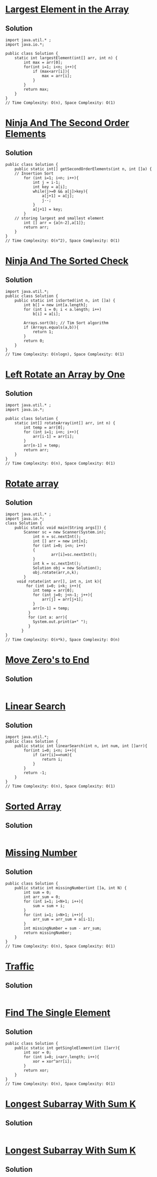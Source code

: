 # [Largest Element in the Array ](https://www.codingninjas.com/studio/problems/largest-element-in-the-array-largest-element-in-the-array_5026279?utm_source=striver&utm_medium=website&utm_campaign=a_zcoursetuf&leftPanelTab=0)

## Solution
```
import java.util.* ;
import java.io.*; 

public class Solution {
    static int largestElement(int[] arr, int n) {
        int max = arr[0];
        for(int i=1; i<n; i++){
            if (max<arr[i]){
                max = arr[i];
            }
        }
        return max;
    }
}
// Time Complexity: O(n), Space Complexity: O(1)
```

# [Ninja And The Second Order Elements ](https://www.codingninjas.com/studio/problems/ninja-and-the-second-order-elements_6581960?utm_source=striver&utm_medium=website&utm_campaign=a_zcoursetuf&leftPanelTab=1)

## Solution
```
public class Solution {
    public static int[] getSecondOrderElements(int n, int []a) {
	// Insertion Sort
        for (int i=1; i<n; i++){
            int j = i-1;
            int key = a[i];
            while(j>=0 && a[j]>key){
                a[j+1] = a[j];
                j--;
            }
            a[j+1] = key;
        }
	// storing largest and smallest element
        int [] arr = {a[n-2],a[1]};
        return arr;
    }
}
// Time Complexity: O(n^2), Space Complexity: O(1)
```
# [Ninja And The Sorted Check](https://www.codingninjas.com/studio/problems/ninja-and-the-sorted-check_6581957?utm_source=striver&utm_medium=website&utm_campaign=a_zcoursetuf&leftPanelTab=0)

## Solution
```
import java.util.*;
public class Solution {
    public static int isSorted(int n, int []a) {
        int b[] = new int[a.length];
        for (int i = 0; i < a.length; i++)
            b[i] = a[i];
        
        Arrays.sort(b); // Tim Sort algorithm
        if (Arrays.equals(a,b)){
            return 1;
        }
        return 0;     
    }
}
// Time Complexity: O(nlogn), Space Complexity: O(1)
```
# [Left Rotate an Array by One](https://www.codingninjas.com/studio/problems/left-rotate-an-array-by-one_5026278?utm_source=striver&utm_medium=website&utm_campaign=a_zcoursetuf&leftPanelTab=0)

## Solution
```
import java.util.* ;
import java.io.*; 

public class Solution {
    static int[] rotateArray(int[] arr, int n) {
        int temp = arr[0];
        for (int i=1; i<n; i++){
            arr[i-1] = arr[i];
        }
        arr[n-1] = temp;
        return arr;
    }
}
// Time Complexity: O(n), Space Complexity: O(1)
```

# [Rotate array](https://www.codingninjas.com/studio/problems/rotate-array_1230543?utm_source=striver&utm_medium=website&utm_campaign=a_zcoursetuf&leftPanelTab=0)

## Solution
```
import java.util.* ;
import java.io.*; 
class Solution {
	public static void main(String args[]) {
		Scanner sc = new Scanner(System.in);
        	int n = sc.nextInt();
        	int [] arr = new int[n];
        	for (int i=0; i<n; i++)
        	{
            		arr[i]=sc.nextInt();
        	}
        	int k = sc.nextInt();
        	Solution obj = new Solution();
        	obj.rotate(arr,n,k);
		}
     void rotate(int arr[], int n, int k){
         for (int i=0; i<k; i++){
            int temp = arr[0];
            for (int j=0; j<n-1; j++){
                arr[j] = arr[j+1];
            }
            arr[n-1] = temp;
          }
          for (int a: arr){
            System.out.print(a+" ");
          }
       }        
}
// Time Complexity: O(n*k), Space Complexity: O(n)
```
# [Move Zero's to End](https://www.codingninjas.com/studio/problems/ninja-and-the-zero-s_6581958?utm_source=striver&utm_medium=website&utm_campaign=a_zcoursetuf)

## Solution
```
```
# [Linear Search](https://www.codingninjas.com/studio/problems/linear-search_6922070?utm_source=striver&utm_medium=website&utm_campaign=a_zcoursetuf&leftPanelTab=0)

## Solution
```
import java.util.*;
public class Solution {
    public static int linearSearch(int n, int num, int []arr){
        for(int i=0; i<n; i++){
            if (arr[i]==num){
                return i;
            }
        }
        return -1;
    }
}
// Time Complexity: O(n), Space Complexity: O(1)
```
# [Sorted Array](https://www.codingninjas.com/studio/problems/sorted-array_6613259?utm_source=striver&utm_medium=website&utm_campaign=a_zcoursetuf)

## Solution
```
```
# [Missing Number](https://www.codingninjas.com/studio/problems/missing-number_6680467?utm_source=striver&utm_medium=website&utm_campaign=codestudio_a_zcourse&leftPanelTab=1)

## Solution
```
public class Solution {
    public static int missingNumber(int []a, int N) {
        int sum = 0;
        int arr_sum = 0;
        for (int i=1; i<N+1; i++){
            sum = sum + i;
        }
        for (int i=1; i<N+1; i++){
            arr_sum = arr_sum + a[i-1];
        }
        int missingNumber = sum - arr_sum;
        return missingNumber;
    }
}
// Time Complexity: O(n), Space Complexity: O(1)
```
# [Traffic](https://www.codingninjas.com/studio/problems/traffic_6682625?utm_source=striver&utm_medium=website&utm_campaign=a_zcoursetuf)

## Solution
```
```
# [Find The Single Element](https://www.codingninjas.com/studio/problems/find-the-single-element_6680465?utm_source=striver&utm_medium=website&utm_campaign=a_zcoursetuf&leftPanelTab=0)

## Solution
```
public class Solution {
    public static int getSingleElement(int []arr){
        int xor = 0;
        for (int i=0; i<arr.length; i++){
            xor = xor^arr[i];
        }
        return xor;
    }
}
// Time Complexity: O(n), Space Complexity: O(1)
```
# [Longest Subarray With Sum K](https://www.codingninjas.com/studio/problems/longest-subarray-with-sum-k_6682399?utm_source=striver&utm_medium=website&utm_campaign=a_zcoursetuf)

## Solution
```
```
# [Longest Subarray With Sum K](https://www.codingninjas.com/studio/problems/longest-subarray-with-sum-k_5713505?utm_source=striver&utm_medium=website&utm_campaign=a_zcoursetuf)

## Solution
```
```
